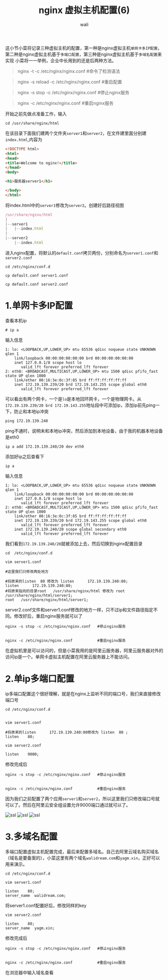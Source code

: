 ﻿---
layout: post
title: nginx 虚拟主机配置(6)  #标题
tagline: 基于Nginx的中间架构
category: nginx      #分类
author: wali    #作者
tag: nginx     #标签
ghurl:        #github url
ghurl_zip:    #github zip下载

post_nav: ["1.单网卡多IP配置","2.单ip多端口配置","3.多域名配置"]
---

这小节小菜将记录三种虚拟主机的配置，第一种是nginx虚拟主机`单网卡多IP配置`，第二种是nginx虚拟主机基于`多端口配置`，第三种是nginx虚拟主机基于`多域名配置`来实现
小菜将一一举例，企业中长用到的还是后两种方法。

>  nginx -t -c /etc/nginx/nginx.conf   #命令了检测语法

>  nginx -s reload -c /etc/nginx/nginx.conf  #重启配置

>  nginx -s stop -c /etc/nginx/nginx.conf   #停止nginx服务

>  nginx -c /etc/nginx/nginx.conf           #重启nginx服务

开始之前先做点准备工作，输入 

	cd /usr/share/nginx/html

在该目录下面我们建两个文件夹`server1`和`server2`，在文件建里面分别建`index.html`,内容为

```html
<!DOCTYPE html>
<html>
<head>
<title>Welcome to nginx!</title>
</head>
<body>

<h1>服务器server1</h1>

</body>
</html>
```

将index.html中的`server1`修改为`server2`。创建好后路径视图

```javascript
/usr/share/nginx/html
|
|--server1
|	|--index.html
|
|--server2	
	|--index.html
```

进入nginx配置，将默认的`default.conf`拷贝两份，分别命名为`server1.conf`和`server2.conf` 

	cd /etc/nginx/conf.d

	cp default.conf server1.conf 
	
	cp default.conf server2.conf 

# 1.单网卡多IP配置

查看本机ip

	# ip a

输入信息	
	
```linux
1: lo: <LOOPBACK,UP,LOWER_UP> mtu 65536 qdisc noqueue state UNKNOWN qlen 1
    link/loopback 00:00:00:00:00:00 brd 00:00:00:00:00:00
    inet 127.0.0.1/8 scope host lo
       valid_lft forever preferred_lft forever
2: eth0: <BROADCAST,MULTICAST,UP,LOWER_UP> mtu 1500 qdisc pfifo_fast state UP qlen 1000
    link/ether 00:16:3e:0c:3f:85 brd ff:ff:ff:ff:ff:ff
    inet 172.19.139.239/20 brd 172.19.143.255 scope global eth0
       valid_lft forever preferred_lft forever

```
可以看出有两个网卡，一个是`lo`是本地回环网卡，一个是物理网卡。从`172.19.139.239/20 brd 172.19.143.255`地址段中可添加ip，添加ip前先ping一下，防止和本地ip冲突

	ping 172.19.139.240
	
ping不通时，说明未和本地ip冲突，然后添加到本地设备，由于我的机器本地设备是eth0	
	
	ip a add 172.19.139.240/20 dev eth0

添加好ip之后查看下

	ip a

输入信息

```linux
1: lo: <LOOPBACK,UP,LOWER_UP> mtu 65536 qdisc noqueue state UNKNOWN qlen 1
    link/loopback 00:00:00:00:00:00 brd 00:00:00:00:00:00
    inet 127.0.0.1/8 scope host lo
       valid_lft forever preferred_lft forever
2: eth0: <BROADCAST,MULTICAST,UP,LOWER_UP> mtu 1500 qdisc pfifo_fast state UP qlen 1000
    link/ether 00:16:3e:0c:3f:85 brd ff:ff:ff:ff:ff:ff
    inet 172.19.139.239/20 brd 172.19.143.255 scope global eth0
       valid_lft forever preferred_lft forever
    inet 172.19.139.240/20 scope global secondary eth0
       valid_lft forever preferred_lft forever

```
我们看到`172.19.139.240/20`就被添加上去，然后切换到nginx配置目录

	cd  /etc/nginx/conf.d

	vim server1.conf
	
```nginx
#这里我们只修改两处地方

#将原来的listen  80 修改为 listen      172.19.139.240:80;
listen      172.19.139.240:80;
#将原来指向的目录root   /usr/share/nginx/html 修改为 root   /usr/share/nginx/html/server1;
root   /usr/share/nginx/html/server1;
```	
server2.conf文件和server1.conf修改的地方一样，只不过ip和文件路径指定不同。修改好后，重启nginx服务就可以了

	nginx -s stop -c /etc/nginx/nginx.conf   #停止nginx服务
	

	nginx -c /etc/nginx/nginx.conf           #重启nginx服务
	
在虚拟机里是可以访问的，但是小菜我用的是阿里云服务器，阿里云服务器对外的访问ip是一个。单网卡虚拟主机配置在阿里云服务器上不能访问。	

# 2.单ip多端口配置

ip多端口配置这个很好理解，就是在nginx上监听不同的端口号，我们来直接修改端口号

	cd /etc/nginx/conf.d
	

	vim server1.conf
	
```nginx
#将原来的listen      172.19.139.240:80修改为 listen  80 ;
listen    80;
```	
	vim server2.conf

```nginx
listen    9000;
```		

修改完成后

	nginx -s stop -c /etc/nginx/nginx.conf   #停止nginx服务
	

	nginx -c /etc/nginx/nginx.conf           #重启nginx服务

因为我们之前配置了两个应用`server1`和`server2`，所以这里我们只修改端口号就可以了。然后在阿里云安全组设置允许9000端口通过就可以了。

![ssl](http://pif1uj55s.bkt.clouddn.com/nginx/1542165418%281%29.jpg)
![ssl](http://pif1uj55s.bkt.clouddn.com/nginx/1542165580%282%29.jpg)
![ssl](http://pif1uj55s.bkt.clouddn.com/nginx/1542165639%283%29.jpg)
	
# 3.多域名配置

多端口配置虚拟主机配置完成，最后来配置多域名。自己去阿里云域名购买域名（域名是要备案的），小菜这里有两个域名`walidream.com`和`yagm.xin`，正好可以用来演示。

	cd /etc/nginx/conf.d
	
	vim server1.conf

```nginx
listen    80;
server_name  walidream.com;
```	
将server1.conf配置好后，修改同样的key

	vim server2.conf

```nginx
listen    80;
server_name  yagm.xin;
```	

修改完成后

	nginx -s stop -c /etc/nginx/nginx.conf   #停止nginx服务
	

	nginx -c /etc/nginx/nginx.conf           #重启nginx服务

在浏览器中输入域名查看





















